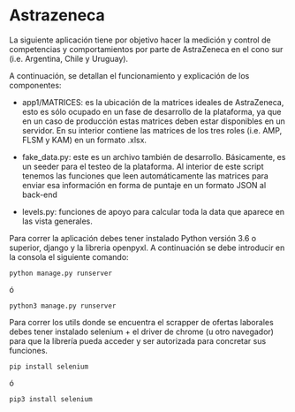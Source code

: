 # Astrazeneca

La siguiente aplicación tiene por objetivo hacer la medición y control de competencias y comportamientos por parte de AstraZeneca en el cono sur
(i.e. Argentina, Chile y Uruguay).

A continuación, se detallan el funcionamiento y explicación de los componentes:

* app1/MATRICES: es la ubicación de la matrices ideales de AstraZeneca, esto es sólo ocupado en un fase de desarrollo de la plataforma,
ya que en un caso de producción estas matrices deben estar disponibles en un servidor. En su interior contiene las matrices de
los tres roles (i.e. AMP, FLSM y KAM) en un formato .xlsx.

* fake_data.py: este es un archivo también de desarrollo. Básicamente, es un seeder para el testeo de la plataforma. Al interior de este script
tenemos las funciones que leen automáticamente las matrices para enviar esa información en forma de puntaje en un formato JSON al back-end

* levels.py: funciones de apoyo para calcular toda la data que aparece en las vista generales.

Para correr la aplicación debes tener instalado Python versión 3.6 o superior, django y la libreria openpyxl. A continuación se debe introducir en la consola el siguiente comando:

```
python manage.py runserver
```

ó

```
python3 manage.py runserver
```

Para correr los utils donde se encuentra el scrapper de ofertas laborales debes tener instalado selenium + el driver de chrome (u otro navegador) para que la librería pueda acceder y ser autorizada para concretar sus funciones.

```
pip install selenium
```

ó

```
pip3 install selenium
```
